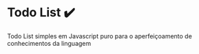 # Todo List :heavy_check_mark:

Todo List simples em Javascript puro para o aperfeiçoamento de conhecimentos da linguagem
